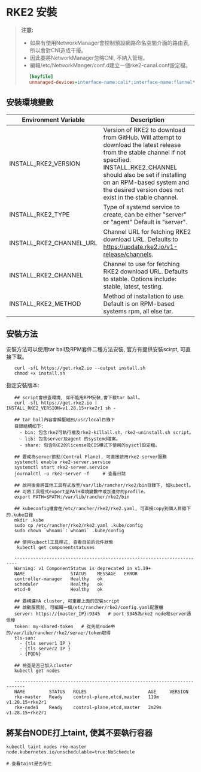 # RKE2 安裝

> **注意:** 
> - 如果有使用NetworkManager會控制預設網路命名空間介面的路由表,所以會對CNI造成干擾。
> - 因此要將NetworkManager忽略CNI, 不納入管理。
> - 編輯/etc/NetworkManger/conf.d建立一個rke2-canal.conf設定檔。
>
> ```INI
>    [keyfile]
>    unmanaged-devices=interface-name:cali*;interface-name:flannel*
> ```

## 安裝環境變數
| Environment Variable    | Description |
| ------------------------| ----------- |
| INSTALL_RKE2_VERSION    | Version of RKE2 to download from GitHub. Will attempt to download the latest release from the stable channel if not specified. INSTALL_RKE2_CHANNEL should also be set if installing on an RPM-based system and the desired version does not exist in the stable channel.   |
| INSTALL_RKE2_TYPE       | Type of systemd service to create, can be either "server" or "agent" Default is "server".        |
| INSTALL_RKE2_CHANNEL_URL| Channel URL for fetching RKE2 download URL. Defaults to https://update.rke2.io/v1-release/channels.|
| INSTALL_RKE2_CHANNEL    | Channel to use for fetching RKE2 download URL. Defaults to stable. Options include: stable, latest, testing. |
| INSTALL_RKE2_METHOD     | Method of installation to use. Default is on RPM-based systems rpm, all else tar. |

## 安裝方法
安裝方法可以使用tar ball及RPM套件二種方法安裝, 官方有提供安裝scirpt, 可直接下載。
```shell
   curl -sfL https://get.rke2.io --output install.sh
   chmod +x install.sh
```
指定安裝版本:
```shell
   ## script會檢查環境, 如不能用RPM安裝,會下載tar ball。
   curl -sfL https://get.rke2.io | INSTALL_RKE2_VERSION=v1.28.15+rke2r1 sh -

   ## tar ball內容會解壓縮到/usr/local目錄下
   目錄結構如下:
     - bin: 包含rke2可執行檔及rke2-killall.sh、rke2-uninstall.sh script。
     - lib: 包含server及agent 的systemd檔案。
     - share: 包含RKE2的license及CIS模式下使用的sysctl設定檔。

   ## 要成為server節點(Control Plane), 可直接啟用rke2-server服務
   systemctl enable rke2-server.service
   systemctl start rke2-server.service
   journalctl -u rke2-server -f     # 查看日誌

   ## 啟用後會將其他工具程式放至/var/lib/rancher/rke2/bin目錄下, 如kubectl。
   ## 可將工具程式export至PATH環境變數中或加進你的profile。
   export PATH=$PATH:/var/lib/rancher/rke2/bin

   ## kubeconfig檔會在/etc/rancher/rke2/rke2.yaml, 可直接copy到個人目錄下的.kube目錄
   mkdir .kube
   sudo cp /etc/rancher/rke2/rke2.yaml .kube/config
   sudo chown `whoami`:`whoami` .kube/config

   ## 使用kubectl工具程式, 查看目前的元件狀態
    kubectl get componentstatuses

   -----------------------------------------------------------------------
   Warning: v1 ComponentStatus is deprecated in v1.19+
   NAME                 STATUS    MESSAGE   ERROR
   controller-manager   Healthy   ok
   scheduler            Healthy   ok
   etcd-0               Healthy   ok

   ## 要構建HA cluster, 可重覆上面的安裝script
   ## 啟動服務前, 可編輯一個/etc/rancher/rke2/config.yaml配置檔
   server: https://{master_IP}:9345   # port 9345為rke2 node和server通信埠
   token: my-shared-token   # 從先前node中的/var/lib/rancher/rke2/server/token取得
   tls-san:
     - {tls server1 IP }
     - {tls server2 IP }
     - {FQDN}

   ## 檢查是否已加入cluster
   kubectl get nodes

   --------------------------------------------------------------------------
   NAME         STATUS   ROLES                       AGE     VERSION
   rke-master   Ready    control-plane,etcd,master   119m    v1.28.15+rke2r1
   rke-node1    Ready    control-plane,etcd,master   2m29s   v1.28.15+rke2r1
```
## 將某台NODE打上taint, 使其不要執行容器
```shell
kubectl taint nodes rke-master node.kubernetes.io/unschedulable=true:NoSchedule

# 查看taint是否存在

```